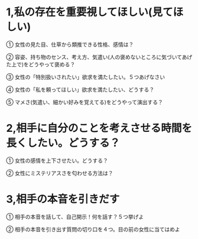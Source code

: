 # 1,私の存在を重要視してほしい(見てほしい)
① 女性の見た目、仕草から類推できる性格、感情は？

② 容姿、持ち物のセンス、考え方、気遣い(人の褒めないところに気づいてあげた上で)をどうやって褒める？

③ 女性の「特別扱いされたい」欲求を満たしたい。５つあげなさい

④ 女性の「私を頼ってほしい」欲求を満たしたい、どうする？

⑤ マメさ(気遣い、細かい好みを覚えてる)をどうやって演出する？

# 2,相手に自分のことを考えさせる時間を長くしたい。どうする？
① 女性の感情を上下させたい。どうする？

② 女性にミステリアスさを匂わせる方法は？

# 3,相手の本音を引きだす
① 相手の本音を話して、自己開示！何を話す？５つ挙げよ

② 相手の本音を引き出す質問の切り口を４つ。目の前の女性に当てはめよ
